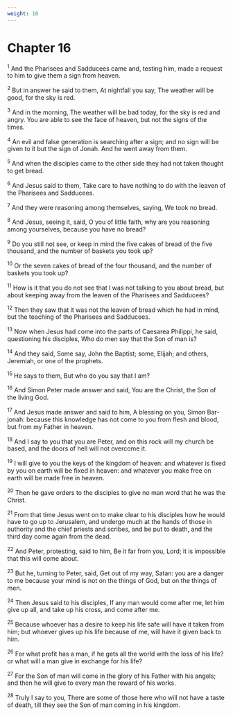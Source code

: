 ```yaml
---
weight: 16
---
```


# Chapter 16

<sup>1</sup> And the Pharisees and Sadducees came and, testing him, made a request to him to give them a sign from heaven. 

<sup>2</sup> But in answer he said to them, At nightfall you say, The weather will be good, for the sky is red. 

<sup>3</sup> And in the morning, The weather will be bad today, for the sky is red and angry. You are able to see the face of heaven, but not the signs of the times. 

<sup>4</sup> An evil and false generation is searching after a sign; and no sign will be given to it but the sign of Jonah. And he went away from them. 

<sup>5</sup> And when the disciples came to the other side they had not taken thought to get bread. 

<sup>6</sup> And Jesus said to them, Take care to have nothing to do with the leaven of the Pharisees and Sadducees. 

<sup>7</sup> And they were reasoning among themselves, saying, We took no bread. 

<sup>8</sup> And Jesus, seeing it, said, O you of little faith, why are you reasoning among yourselves, because you have no bread? 

<sup>9</sup> Do you still not see, or keep in mind the five cakes of bread of the five thousand, and the number of baskets you took up? 

<sup>10</sup> Or the seven cakes of bread of the four thousand, and the number of baskets you took up? 

<sup>11</sup> How is it that you do not see that I was not talking to you about bread, but about keeping away from the leaven of the Pharisees and Sadducees? 

<sup>12</sup> Then they saw that it was not the leaven of bread which he had in mind, but the teaching of the Pharisees and Sadducees. 

<sup>13</sup> Now when Jesus had come into the parts of Caesarea Philippi, he said, questioning his disciples, Who do men say that the Son of man is? 

<sup>14</sup> And they said, Some say, John the Baptist; some, Elijah; and others, Jeremiah, or one of the prophets. 

<sup>15</sup> He says to them, But who do you say that I am? 

<sup>16</sup> And Simon Peter made answer and said, You are the Christ, the Son of the living God. 

<sup>17</sup> And Jesus made answer and said to him, A blessing on you, Simon Bar-jonah: because this knowledge has not come to you from flesh and blood, but from my Father in heaven. 

<sup>18</sup> And I say to you that you are Peter, and on this rock will my church be based, and the doors of hell will not overcome it. 

<sup>19</sup> I will give to you the keys of the kingdom of heaven: and whatever is fixed by you on earth will be fixed in heaven: and whatever you make free on earth will be made free in heaven. 

<sup>20</sup> Then he gave orders to the disciples to give no man word that he was the Christ. 

<sup>21</sup> From that time Jesus went on to make clear to his disciples how he would have to go up to Jerusalem, and undergo much at the hands of those in authority and the chief priests and scribes, and be put to death, and the third day come again from the dead. 

<sup>22</sup> And Peter, protesting, said to him, Be it far from you, Lord; it is impossible that this will come about. 

<sup>23</sup> But he, turning to Peter, said, Get out of my way, Satan: you are a danger to me because your mind is not on the things of God, but on the things of men. 

<sup>24</sup> Then Jesus said to his disciples, If any man would come after me, let him give up all, and take up his cross, and come after me. 

<sup>25</sup> Because whoever has a desire to keep his life safe will have it taken from him; but whoever gives up his life because of me, will have it given back to him. 

<sup>26</sup> For what profit has a man, if he gets all the world with the loss of his life? or what will a man give in exchange for his life? 

<sup>27</sup> For the Son of man will come in the glory of his Father with his angels; and then he will give to every man the reward of his works. 

<sup>28</sup> Truly I say to you, There are some of those here who will not have a taste of death, till they see the Son of man coming in his kingdom. 


